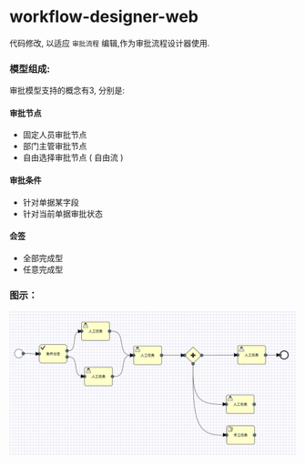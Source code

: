 # workflow-designer-web

代码修改, 以适应 `审批流程` 编辑,作为审批流程设计器使用.

### 模型组成:

审批模型支持的概念有3, 分别是:

#### 审批节点

- 固定人员审批节点
- 部门主管审批节点
- 自由选择审批节点 ( 自由流 )

#### 审批条件

- 针对单据某字段
- 针对当前单据审批状态

#### 会签

- 全部完成型
- 任意完成型

### 图示：

![](https://raw.githubusercontent.com/hitdavid/workflow-designer-web/master/demo/demo.png)


